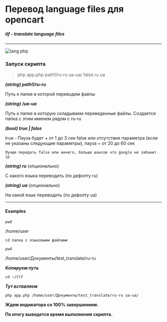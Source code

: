 # Перевод language files для opencart

##### tlf - translate language files

---
![lang php](https://img.shields.io/badge/-PHP-blue)


### Запуск скрипта

> php app.php path1/ru-ru ua-ua/ false ru ua

***(string) path1/ru-ru***

Путь к папке в которой переводим файлы

***(string) /ua-ua***

Путь к папке в которую складываем переведенные файлы.
Создается папка с этим именем рядом с ru-ru

***(bool) true | false***

true - Пауза будет + от 1 до 3 сек 
false или отсутствие параметра (если не указаны следующие параметры), пауза + от 20 до 60 сек

`Лучше передать false или ничего, больше шансов что google не забанит ip`

***(string) ru*** (опционально)

С какого языка переводить (по дефолту ru)

***(string) ua*** (опционально)

На какой язык переводить (по дефолту ua)

---
#### Examples

``pwd``

/home/user

``cd папка с языковыми файлами``

``pwd``

/home/user/Документы/test_translate/ru-ru

***Копируем путь***

``cd ~/tlf``

***Тут вставляем***

``php app.php /home/user/Документы/test_translate/ru-ru ua-ua/``

**Ждем индикатора со 100% завершением.**

**По итогу выведется время выполнения скрипта.**